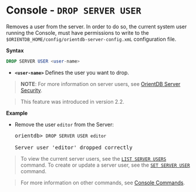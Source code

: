 # Console - `DROP SERVER USER`

Removes a user from the server.  In order to do so, the current system user running the Console, must have permissions to write to the `$ORIENTDB_HOME/config/orientdb-server-config.xmL` configuration file.

**Syntax**

```sql
DROP SERVER USER <user-name>
```

- **`<user-name>`** Defines the user you want to drop.

>**NOTE**: For more information on server users, see [OrientDB Server Security](Security.md#orientdb-server-security).

>This feature was introduced in version 2.2.


**Example**

- Remove the user `editor` from the Server:

  <pre>
  orientdb> <code class="lang-sql userinput">DROP SERVER USER editor</code>

  Server user 'editor' dropped correctly
  </pre>


>To view the current server users, see the [`LIST SERVER USERS`](Console-Command-List-Server-Users.md) command.  To create or update a server user, see the [`SET SERVER USER`](Console-Command-Set-Server-User.md) command.

>For more information on other commands, see [Console Commands](Console-Commands.md).

